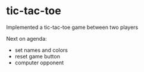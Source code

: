 # tic-tac-toe

Implemented a tic-tac-toe game between two players

Next on agenda:
- set names and colors
- reset game button
- computer opponent
